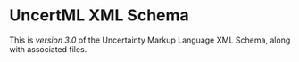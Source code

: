 UncertML XML Schema
===================

This is *version 3.0* of the Uncertainty Markup Language XML Schema, along with associated files.
